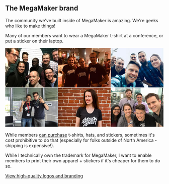 ## The MegaMaker brand

The community we've built inside of MegaMaker is amazing. We're geeks who like to make things!

Many of our members want to wear a MegaMaker t-shirt at a conference, or put a sticker on their laptop.

![MegaMakers](megamakers.jpg)

While members [can purchase](https://store.megamaker) t-shirts, hats, and stickers, sometimes it's cost prohibitive to do that (especially for folks outside of North America - shipping is expensive!).

While I technically own the trademark for MegaMaker, I want to enable members to print their own apparel + stickers if it's cheaper for them to do so.

[View high-quality logos and branding](https://www.dropbox.com/sh/4ovoucuotpf17kb/AABms5RfheLlimLsvmGXCNZCa?dl=0)
